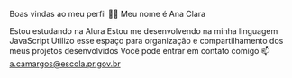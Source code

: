 Boas vindas ao meu perfil 💙💙 Meu nome é Ana Clara

Estou estudando na Alura Estou me desenvolvendo na minha linguagem JavaScript Utilizo esse espaço para organização e compartilhamento dos meus projetos desenvolvidos Você pode entrar em contato comigo 📫
a.camargos@escola.pr.gov.br
